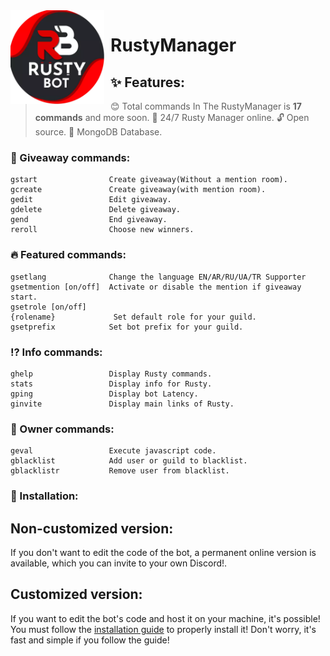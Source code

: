 <img width="150" height="150" style="float: left; margin: 0 10px 0 0;" alt="Rusty Manager" src="./assets/logo.png">  

# RustyManager

## ✨ Features:

> 😊 Total сommands In The RustyManager is **17 commands** and more soon.
> 🚀 24/7 Rusty Manager online.
> 🔓 Open source.
> 🔋 MongoDB Database.

### 🎁 Giveaway commands:

```
gstart                Create giveaway(Without a mention room).
gcreate               Create giveaway(with mention room).
gedit                 Edit giveaway.
gdelete               Delete giveaway.
gend                  End giveaway.
reroll                Choose new winners.
```


### 🔥 Featured commands:

```
gsetlang              Сhange the language EN/AR/RU/UA/TR Supporter
gsetmention [on/off]  Activate or disable the mention if giveaway start.
gsetrole [on/off] 
{rolename}             Set default role for your guild.
gsetprefix            Set bot prefix for your guild.
```


### ⁉ Info commands:

```
ghelp                 Display Rusty commands.
stats                 Display info for Rusty.
gping                 Display bot Latency.
ginvite               Display main links of Rusty.
```


### 👑 Owner commands: 

```
geval                 Execute javascript code.
gblacklist            Add user or guild to blacklist.
gblacklistr           Remove user from blacklist.
```

### 📲 Installation:

## Non-customized version:
If you don't want to edit the code of the bot, a permanent online version is available, which you can invite to your own Discord!.

## Customized version:
If you want to edit the bot's code and host it on your machine, it's possible!
You must follow the [installation guide](https://github.com/SpaceLeft/RustyManager/blob/master/LICENSE) to properly install it! Don't worry, it's fast and simple if you follow the guide!

